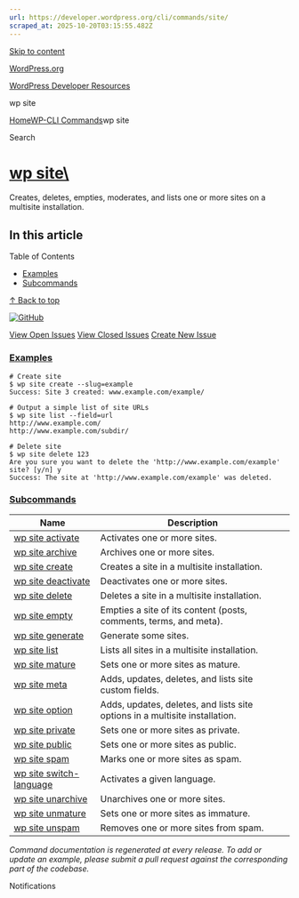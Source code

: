```yaml
---
url: https://developer.wordpress.org/cli/commands/site/
scraped_at: 2025-10-20T03:15:55.482Z
---
```


[Skip to content](https://developer.wordpress.org/cli/commands/site/#wp--skip-link--target)

[WordPress.org](https://wordpress.org/)

[WordPress Developer Resources](https://developer.wordpress.org/)

wp site


[Home](https://developer.wordpress.org/)[WP-CLI Commands](https://developer.wordpress.org/cli/commands/)wp site

Search

# [wp site\  <command>](https://developer.wordpress.org/cli/commands/site/)

Creates, deletes, empties, moderates, and lists one or more sites on a multisite installation.

## In this article

Table of Contents

- [Examples](https://developer.wordpress.org/cli/commands/site/#examples)
- [Subcommands](https://developer.wordpress.org/cli/commands/site/#subcommands)

[↑ Back to top](https://developer.wordpress.org/cli/commands/site/#wp--skip-link--target)

[![GitHub](https://make.wordpress.org/cli/wp-content/plugins/wporg-cli/assets/images/github-mark.svg)](https://github.com/wp-cli/entity-command)

[View Open Issues](https://github.com/login?return_to=%2Fissues%3Fq%3Dlabel%3Acommand%3Asite+sort%3Aupdated-desc+org%3Awp-cli+is%3Aopen) [View Closed Issues](https://github.com/login?return_to=%2Fissues%3Fq%3Dlabel%3Acommand%3Asite+sort%3Aupdated-desc+org%3Awp-cli+is%3Aclosed) [Create New Issue](https://github.com/wp-cli/entity-command/issues/new)

### [Examples](https://developer.wordpress.org/cli/commands/site/\#examples)

```
# Create site
$ wp site create --slug=example
Success: Site 3 created: www.example.com/example/

# Output a simple list of site URLs
$ wp site list --field=url
http://www.example.com/
http://www.example.com/subdir/

# Delete site
$ wp site delete 123
Are you sure you want to delete the 'http://www.example.com/example' site? [y/n] y
Success: The site at 'http://www.example.com/example' was deleted.

```

### [Subcommands](https://developer.wordpress.org/cli/commands/site/\#subcommands)

| Name | Description |
| --- | --- |
| [wp site activate](https://developer.wordpress.org/cli/commands/site/activate/) | Activates one or more sites. |
| [wp site archive](https://developer.wordpress.org/cli/commands/site/archive/) | Archives one or more sites. |
| [wp site create](https://developer.wordpress.org/cli/commands/site/create/) | Creates a site in a multisite installation. |
| [wp site deactivate](https://developer.wordpress.org/cli/commands/site/deactivate/) | Deactivates one or more sites. |
| [wp site delete](https://developer.wordpress.org/cli/commands/site/delete/) | Deletes a site in a multisite installation. |
| [wp site empty](https://developer.wordpress.org/cli/commands/site/empty/) | Empties a site of its content (posts, comments, terms, and meta). |
| [wp site generate](https://developer.wordpress.org/cli/commands/site/generate/) | Generate some sites. |
| [wp site list](https://developer.wordpress.org/cli/commands/site/list/) | Lists all sites in a multisite installation. |
| [wp site mature](https://developer.wordpress.org/cli/commands/site/mature/) | Sets one or more sites as mature. |
| [wp site meta](https://developer.wordpress.org/cli/commands/site/meta/) | Adds, updates, deletes, and lists site custom fields. |
| [wp site option](https://developer.wordpress.org/cli/commands/site/option/) | Adds, updates, deletes, and lists site options in a multisite installation. |
| [wp site private](https://developer.wordpress.org/cli/commands/site/private/) | Sets one or more sites as private. |
| [wp site public](https://developer.wordpress.org/cli/commands/site/public/) | Sets one or more sites as public. |
| [wp site spam](https://developer.wordpress.org/cli/commands/site/spam/) | Marks one or more sites as spam. |
| [wp site switch-language](https://developer.wordpress.org/cli/commands/site/switch-language/) | Activates a given language. |
| [wp site unarchive](https://developer.wordpress.org/cli/commands/site/unarchive/) | Unarchives one or more sites. |
| [wp site unmature](https://developer.wordpress.org/cli/commands/site/unmature/) | Sets one or more sites as immature. |
| [wp site unspam](https://developer.wordpress.org/cli/commands/site/unspam/) | Removes one or more sites from spam. |

_Command documentation is regenerated at every release. To add or update an example, please submit a pull request against the corresponding part of the codebase._

Notifications